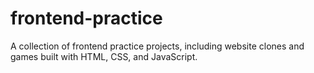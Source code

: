 # frontend-practice
A collection of frontend practice projects, including website clones and  games built with HTML, CSS, and JavaScript.
